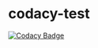 # codacy-test
[![Codacy Badge](https://api.codacy.com/project/badge/Grade/403f67858ef34e75b4be3e002cf3e4d7)](https://app.codacy.com/gh/andres-mesa-dh/codacy-test?utm_source=github.com&utm_medium=referral&utm_content=andres-mesa-dh/codacy-test&utm_campaign=Badge_Grade)